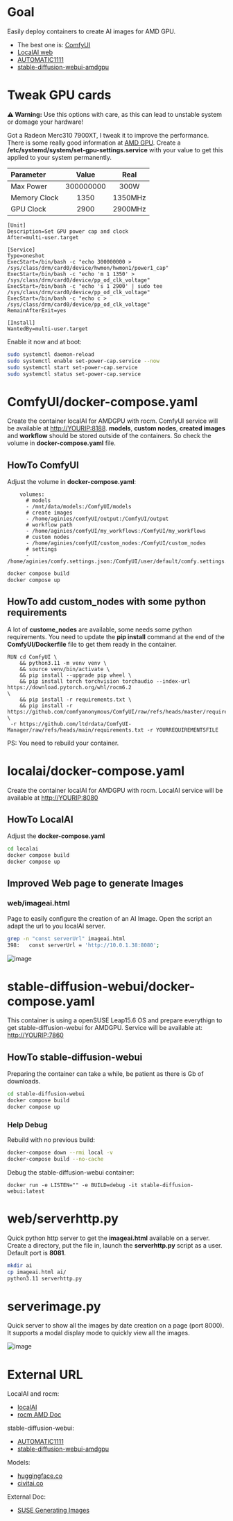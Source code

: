 # Goal

Easily deploy containers to create AI images for AMD GPU.

- The best one is: [ComfyUI](https://www.comfy.org/)
- [LocalAI web](https://github.com/mudler/LocalAI)
- [AUTOMATIC1111](https://github.com/AUTOMATIC1111/stable-diffusion-webui)
- [stable-diffusion-webui-amdgpu](https://github.com/lshqqytiger/stable-diffusion-webui-amdgpu.git)

# Tweak GPU cards

**⚠️ Warning:** Use this options with care, as this can lead to unstable system or domage your hardware!

Got a Radeon Merc310 7900XT, I tweak it to improve the performance. There is some really good information at [AMD GPU](https://wiki.archlinux.org/title/AMDGPU). Create a **/etc/systemd/system/set-gpu-settings.service** with your value to get this applied to your system permanently.

| Parameter | Value | Real |
| :--------------- | :---: | :---: |
| Max Power | 300000000 | 300W |
| Memory Clock | 1350 | 1350MHz |
| GPU Clock | 2900 | 2900MHz |

```systemd
[Unit]
Description=Set GPU power cap and clock
After=multi-user.target

[Service]
Type=oneshot
ExecStart=/bin/bash -c "echo 300000000 > /sys/class/drm/card0/device/hwmon/hwmon1/power1_cap"
ExecStart=/bin/bash -c "echo 'm 1 1350' > /sys/class/drm/card0/device/pp_od_clk_voltage"
ExecStart=/bin/bash -c "echo 's 1 2900' | sudo tee /sys/class/drm/card0/device/pp_od_clk_voltage"
ExecStart=/bin/bash -c "echo c > /sys/class/drm/card0/device/pp_od_clk_voltage"
RemainAfterExit=yes

[Install]
WantedBy=multi-user.target
```

Enable it now and at boot:
```bash
sudo systemctl daemon-reload
sudo systemctl enable set-power-cap.service --now
sudo systemctl start set-power-cap.service
sudo systemctl status set-power-cap.service
```

# ComfyUI/docker-compose.yaml

Create the container localAI for AMDGPU with rocm.
ComfyUI service will be available at [http://YOURIP:8188](http://YOURIP:8188).
**models**, **custom nodes**, **created images** and **workflow** should be stored
outside of the containers. So check the volume in **docker-compose.yaml** file.

## HowTo ComfyUI

Adjust the volume in **docker-compose.yaml**:
```docker
    volumes:
      # models
      - /mnt/data/models:/ComfyUI/models
      # create images
      - /home/aginies/comfyUI/output:/ComfyUI/output
      # workflow path
      - /home/aginies/comfyUI/my_workflows:/ComfyUI/my_workflows
      # custom nodes
      - /home/aginies/comfyUI/custom_nodes:/ComfyUI/custom_nodes
      # settings
      - /home/aginies/comfy.settings.json:/ComfyUI/user/default/comfy.settings.json
```

```bash
docker compose build
docker compose up
```

## HowTo add custom_nodes with some python requirements

A lot of **custome_nodes** are available, some needs some python requirements. You need to update the **pip install** command at the end of the **ComfyUI/Dockerfile** file to get them ready in the container.


```
RUN cd ComfyUI \
	&& python3.11 -m venv venv \
	&& source venv/bin/activate \
	&& pip install --upgrade pip wheel \
	&& pip install torch torchvision torchaudio --index-url https://download.pytorch.org/whl/rocm6.2 
\
	&& pip install -r requirements.txt \
	&& pip install -r https://github.com/comfyanonymous/ComfyUI/raw/refs/heads/master/requirements.txt \
 -r https://github.com/ltdrdata/ComfyUI-Manager/raw/refs/heads/main/requirements.txt -r YOURREQUIREMENTSFILE
```

PS: You need to rebuild your container.

# localai/docker-compose.yaml

Create the container localAI for AMDGPU with rocm.
LocalAI service will be available at [http://YOURIP:8080](http://YOURIP:8080)

## HowTo LocalAI

Adjust the **docker-compose.yaml**

```bash
cd localai
docker compose build
docker compose up
```

## Improved  Web page to generate Images

### web/imageai.html

Page to easily configure the creation of an AI Image.
Open the script an adapt the url to you localAI server.

```bash
grep -n "const serverUrl" imageai.html 
398:   const serverUrl = 'http://10.0.1.38:8080';
```

![image](https://github.com/aginies/ai/blob/774865c449736b9cef8f41f49cb5a3734fc5d060/images/imageai.jpg)


# stable-diffusion-webui/docker-compose.yaml

This container is using a openSUSE Leap15.6 OS and prepare everythign to get stable-diffusion-webui for AMDGPU. Service will be available at: [http://YOURIP:7860](http://YOURIP:7860)

## HowTo stable-diffusion-webui

Preparing the container can take a while, be patient as there is Gb of downloads.

```bash
cd stable-diffusion-webui
docker compose build
docker compose up
```

### Help Debug

Rebuild with no previous build:
```bash
docker-compose down --rmi local -v
docker-compose build --no-cache
```

Debug the stable-diffusion-webui container:
```
docker run -e LISTEN="" -e BUILD=debug -it stable-diffusion-webui:latest
```

# web/serverhttp.py

Quick python http server to get the **imageai.html** available on a server.
Create a directory, put the file in, launch the **serverhttp.py** script as a user.
Default port is **8081**.

```bash
mkdir ai
cp imageai.html ai/
python3.11 serverhttp.py
```

# serverimage.py

Quick server to show all the images by date creation on a page (port 8000). It supports a modal display mode to quickly view all the images.

![image](https://github.com/aginies/ai/blob/baf95ed9f6d0a1d9df64e20a64712e217ab23bdd/images/imageai.jpg)

# External URL

LocalAI and rocm:
- [localAI](https://localai.io/)
- [rocm AMD Doc](https://rocm.docs.amd.com/en/docs-6.2.4/index.html)

stable-diffusion-webui:
- [AUTOMATIC1111](https://github.com/AUTOMATIC1111/stable-diffusion-webui)
- [stable-diffusion-webui-amdgpu](https://github.com/lshqqytiger/stable-diffusion-webui-amdgpu.git)

Models:
- [huggingface.co](https://huggingface.co/models?pipeline_tag=text-to-image&sort=trending)
- [civitai.co](https://civitai.com/models)

External Doc:
- [SUSE Generating Images](https://www.suse.com/c/generating-images-with-localai-using-a-gpu/)
